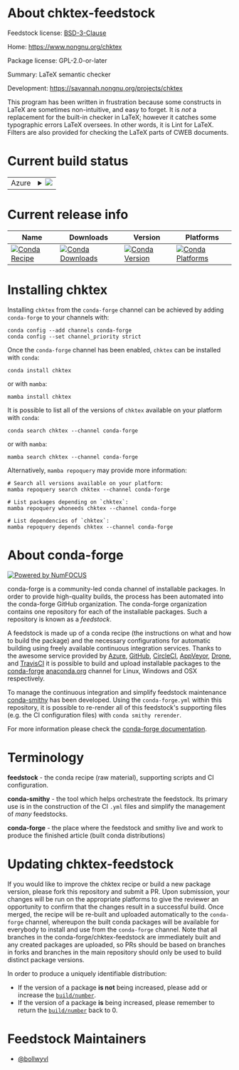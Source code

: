 About chktex-feedstock
======================

Feedstock license: [BSD-3-Clause](https://github.com/conda-forge/chktex-feedstock/blob/main/LICENSE.txt)

Home: https://www.nongnu.org/chktex

Package license: GPL-2.0-or-later

Summary: LaTeX semantic checker

Development: https://savannah.nongnu.org/projects/chktex

This program has been written in frustration because some constructs in
LaTeX are sometimes non-intuitive, and easy to forget. It is _not_ a
replacement for the built-in checker in LaTeX; however it catches some
typographic errors LaTeX oversees. In other words, it is Lint for LaTeX.
Filters are also provided for checking the LaTeX parts of CWEB documents.


Current build status
====================


<table>
    
  <tr>
    <td>Azure</td>
    <td>
      <details>
        <summary>
          <a href="https://dev.azure.com/conda-forge/feedstock-builds/_build/latest?definitionId=10300&branchName=main">
            <img src="https://dev.azure.com/conda-forge/feedstock-builds/_apis/build/status/chktex-feedstock?branchName=main">
          </a>
        </summary>
        <table>
          <thead><tr><th>Variant</th><th>Status</th></tr></thead>
          <tbody><tr>
              <td>linux_64</td>
              <td>
                <a href="https://dev.azure.com/conda-forge/feedstock-builds/_build/latest?definitionId=10300&branchName=main">
                  <img src="https://dev.azure.com/conda-forge/feedstock-builds/_apis/build/status/chktex-feedstock?branchName=main&jobName=linux&configuration=linux%20linux_64_" alt="variant">
                </a>
              </td>
            </tr><tr>
              <td>linux_aarch64</td>
              <td>
                <a href="https://dev.azure.com/conda-forge/feedstock-builds/_build/latest?definitionId=10300&branchName=main">
                  <img src="https://dev.azure.com/conda-forge/feedstock-builds/_apis/build/status/chktex-feedstock?branchName=main&jobName=linux&configuration=linux%20linux_aarch64_" alt="variant">
                </a>
              </td>
            </tr><tr>
              <td>linux_ppc64le</td>
              <td>
                <a href="https://dev.azure.com/conda-forge/feedstock-builds/_build/latest?definitionId=10300&branchName=main">
                  <img src="https://dev.azure.com/conda-forge/feedstock-builds/_apis/build/status/chktex-feedstock?branchName=main&jobName=linux&configuration=linux%20linux_ppc64le_" alt="variant">
                </a>
              </td>
            </tr><tr>
              <td>osx_64</td>
              <td>
                <a href="https://dev.azure.com/conda-forge/feedstock-builds/_build/latest?definitionId=10300&branchName=main">
                  <img src="https://dev.azure.com/conda-forge/feedstock-builds/_apis/build/status/chktex-feedstock?branchName=main&jobName=osx&configuration=osx%20osx_64_" alt="variant">
                </a>
              </td>
            </tr><tr>
              <td>osx_arm64</td>
              <td>
                <a href="https://dev.azure.com/conda-forge/feedstock-builds/_build/latest?definitionId=10300&branchName=main">
                  <img src="https://dev.azure.com/conda-forge/feedstock-builds/_apis/build/status/chktex-feedstock?branchName=main&jobName=osx&configuration=osx%20osx_arm64_" alt="variant">
                </a>
              </td>
            </tr><tr>
              <td>win_64</td>
              <td>
                <a href="https://dev.azure.com/conda-forge/feedstock-builds/_build/latest?definitionId=10300&branchName=main">
                  <img src="https://dev.azure.com/conda-forge/feedstock-builds/_apis/build/status/chktex-feedstock?branchName=main&jobName=win&configuration=win%20win_64_" alt="variant">
                </a>
              </td>
            </tr>
          </tbody>
        </table>
      </details>
    </td>
  </tr>
</table>

Current release info
====================

| Name | Downloads | Version | Platforms |
| --- | --- | --- | --- |
| [![Conda Recipe](https://img.shields.io/badge/recipe-chktex-green.svg)](https://anaconda.org/conda-forge/chktex) | [![Conda Downloads](https://img.shields.io/conda/dn/conda-forge/chktex.svg)](https://anaconda.org/conda-forge/chktex) | [![Conda Version](https://img.shields.io/conda/vn/conda-forge/chktex.svg)](https://anaconda.org/conda-forge/chktex) | [![Conda Platforms](https://img.shields.io/conda/pn/conda-forge/chktex.svg)](https://anaconda.org/conda-forge/chktex) |

Installing chktex
=================

Installing `chktex` from the `conda-forge` channel can be achieved by adding `conda-forge` to your channels with:

```
conda config --add channels conda-forge
conda config --set channel_priority strict
```

Once the `conda-forge` channel has been enabled, `chktex` can be installed with `conda`:

```
conda install chktex
```

or with `mamba`:

```
mamba install chktex
```

It is possible to list all of the versions of `chktex` available on your platform with `conda`:

```
conda search chktex --channel conda-forge
```

or with `mamba`:

```
mamba search chktex --channel conda-forge
```

Alternatively, `mamba repoquery` may provide more information:

```
# Search all versions available on your platform:
mamba repoquery search chktex --channel conda-forge

# List packages depending on `chktex`:
mamba repoquery whoneeds chktex --channel conda-forge

# List dependencies of `chktex`:
mamba repoquery depends chktex --channel conda-forge
```


About conda-forge
=================

[![Powered by
NumFOCUS](https://img.shields.io/badge/powered%20by-NumFOCUS-orange.svg?style=flat&colorA=E1523D&colorB=007D8A)](https://numfocus.org)

conda-forge is a community-led conda channel of installable packages.
In order to provide high-quality builds, the process has been automated into the
conda-forge GitHub organization. The conda-forge organization contains one repository
for each of the installable packages. Such a repository is known as a *feedstock*.

A feedstock is made up of a conda recipe (the instructions on what and how to build
the package) and the necessary configurations for automatic building using freely
available continuous integration services. Thanks to the awesome service provided by
[Azure](https://azure.microsoft.com/en-us/services/devops/), [GitHub](https://github.com/),
[CircleCI](https://circleci.com/), [AppVeyor](https://www.appveyor.com/),
[Drone](https://cloud.drone.io/welcome), and [TravisCI](https://travis-ci.com/)
it is possible to build and upload installable packages to the
[conda-forge](https://anaconda.org/conda-forge) [anaconda.org](https://anaconda.org/)
channel for Linux, Windows and OSX respectively.

To manage the continuous integration and simplify feedstock maintenance
[conda-smithy](https://github.com/conda-forge/conda-smithy) has been developed.
Using the ``conda-forge.yml`` within this repository, it is possible to re-render all of
this feedstock's supporting files (e.g. the CI configuration files) with ``conda smithy rerender``.

For more information please check the [conda-forge documentation](https://conda-forge.org/docs/).

Terminology
===========

**feedstock** - the conda recipe (raw material), supporting scripts and CI configuration.

**conda-smithy** - the tool which helps orchestrate the feedstock.
                   Its primary use is in the construction of the CI ``.yml`` files
                   and simplify the management of *many* feedstocks.

**conda-forge** - the place where the feedstock and smithy live and work to
                  produce the finished article (built conda distributions)


Updating chktex-feedstock
=========================

If you would like to improve the chktex recipe or build a new
package version, please fork this repository and submit a PR. Upon submission,
your changes will be run on the appropriate platforms to give the reviewer an
opportunity to confirm that the changes result in a successful build. Once
merged, the recipe will be re-built and uploaded automatically to the
`conda-forge` channel, whereupon the built conda packages will be available for
everybody to install and use from the `conda-forge` channel.
Note that all branches in the conda-forge/chktex-feedstock are
immediately built and any created packages are uploaded, so PRs should be based
on branches in forks and branches in the main repository should only be used to
build distinct package versions.

In order to produce a uniquely identifiable distribution:
 * If the version of a package **is not** being increased, please add or increase
   the [``build/number``](https://docs.conda.io/projects/conda-build/en/latest/resources/define-metadata.html#build-number-and-string).
 * If the version of a package **is** being increased, please remember to return
   the [``build/number``](https://docs.conda.io/projects/conda-build/en/latest/resources/define-metadata.html#build-number-and-string)
   back to 0.

Feedstock Maintainers
=====================

* [@bollwyvl](https://github.com/bollwyvl/)

